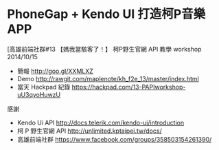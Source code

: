 PhoneGap + Kendo UI  打造柯P音樂 APP
=========
[高雄前端社群#13 【媽我當駭客了！】 柯P野生官網 API 教學 workshop
2014/10/15
- 簡報 http://goo.gl/XXMLXZ
- Demo http://rawgit.com/maplenote/kh_f2e_13/master/index.html
- 當天 Hackpad 紀錄 https://hackpad.com/13-PAPIworkshop-uU3qyoHuwzU

感謝
- Kendo Ui API http://docs.telerik.com/kendo-ui/introduction
- 柯 P 野生官網 API http://unlimited.kptaipei.tw/docs/
- 高雄前端社群 https://www.facebook.com/groups/358503154261390/
